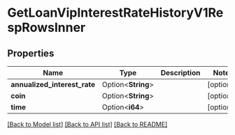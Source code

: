 # GetLoanVipInterestRateHistoryV1RespRowsInner

## Properties

Name | Type | Description | Notes
------------ | ------------- | ------------- | -------------
**annualized_interest_rate** | Option<**String**> |  | [optional]
**coin** | Option<**String**> |  | [optional]
**time** | Option<**i64**> |  | [optional]

[[Back to Model list]](../README.md#documentation-for-models) [[Back to API list]](../README.md#documentation-for-api-endpoints) [[Back to README]](../README.md)


